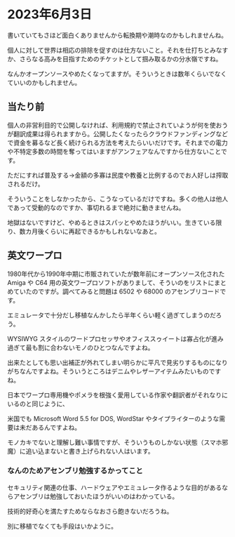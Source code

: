 # 2023年6月3日

書いていてもさほど面白くありませんから転換期や潮時なのかもしれませんね。

個人に対して世界は相応の排除を促すのは仕方ないこと。それを仕打ちとみなすか、さらなる高みを目指すためのチケットとして掴み取るかの分水嶺ですね。

なんかオープンソースやめたくなってますが。そういうときは数年くらいでなくていいのかもしれません。

## 当たり前

個人の非営利目的で公開しなければ、利用規約で禁止されていようが何を使おうが翻訳成果は得られますから。公開したくなったらクラウドファンディングなどで資金を募るなど長く続けられる方法を考えたらいいだけです。それまでの電力や不特定多数の時間を奪ってはいますがアンフェアなんですから仕方ないことです。

ただにすれば普及する→金額の多寡は民度や教養と比例するのでお人好しは搾取されるだけ。

そういうことをしなかったから、こうなっているだけですね。多くの他人は他人であって受動的なのですか、事切れるまで絶対に動きませんね。

地獄はないですけど、やめるときはスパッとやめたほうがいい。生きている限り、数カ月後くらいに再起できるかもしれないなあと。


## 英文ワープロ

1980年代から1990年中期に市販されていたが数年前にオープンソース化された Amiga や C64 用の英文ワープロソフトがありまして、そういのをリストにまとめていたのですが。調べてみると問題は 6502 や 68000 のアセンブリコードです。

エミュレータで十分だし移植なんかしたら半年くらい軽く過ぎてしまうのだろう。

WYSIWYG スタイルのワードプロセッサやオフィススゥイートは寡占化が進み過ぎて最も割に合わないモノのひとつなんですよね。

出来たとしても思い出補正が外れてしまい明らかに平凡で見劣りするものになりがちなんですよね。そういうところはデニムやレザーアイテムみたいものですね。

日本でワープロ専用機やポメラを根強く愛用している作家や翻訳者がそれなりにいるのと同じように、

米国でも Microsoft Word 5.5 for DOS, WordStar やタイプライターのような需要は未だあるんですよね。

モノカキでないと理解し難い事情ですが、そういうものしかない状態（スマホ邪魔）に追い込まないと書き上げられない人はいます。

### なんのためアセンブリ勉強するかってこと

セキュリティ関連の仕事、ハードウェアやエミュレータ作るような目的があるならアセンブリは勉強しておいたほうがいいのはわかっている。

技術的好奇心を満たすためならなおさら飽きないだろうね。

別に移植でなくても手段はいかように。

